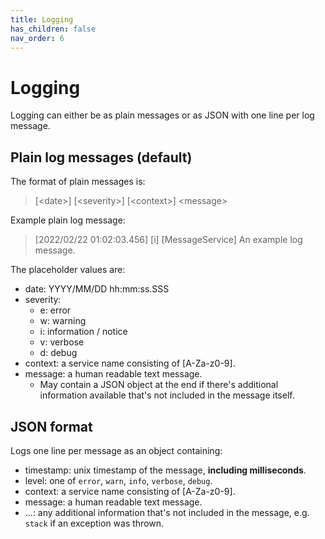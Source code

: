 ```yaml
---
title: Logging
has_children: false
nav_order: 6
---
```


# Logging

Logging can either be as plain messages or as JSON with one line per log message.

## Plain log messages (default)

The format of plain messages is:

> \[\<date>] \[\<severity>] \[\<context>] \<message>

Example plain log message:

> \[2022/02/22 01:02:03.456] \[i] \[MessageService] An example log message.

The placeholder values are:
- date: YYYY/MM/DD hh:mm:ss.SSS
- severity:
  - e: error
  - w: warning
  - i: information / notice
  - v: verbose
  - d: debug
- context: a service name consisting of \[A-Za-z0-9].
- message: a human readable text message.
  - May contain a JSON object at the end if there's additional information available that's not included in the message itself.

## JSON format

Logs one line per message as an object containing:

- timestamp: unix timestamp of the message, **including milliseconds**.
- level: one of `error`, `warn`, `info`, `verbose`, `debug`.
- context: a service name consisting of \[A-Za-z0-9].
- message: a human readable text message.
- ...: any additional information that's not included in the message, e.g. `stack` if an exception was thrown.
